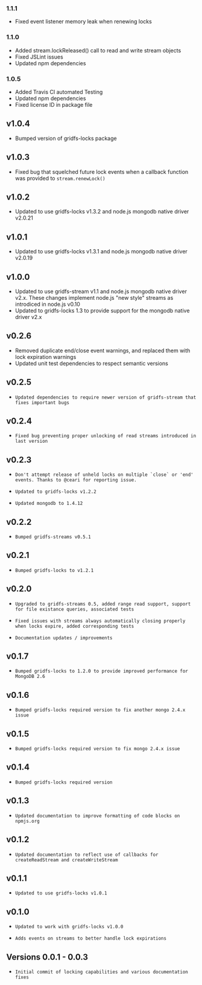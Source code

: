 ### 1.1.1

* Fixed event listener memory leak when renewing locks

### 1.1.0

* Added stream.lockReleased() call to read and write stream objects
* Fixed JSLint issues
* Updated npm dependencies

### 1.0.5

* Added Travis CI automated Testing
* Updated npm dependencies
* Fixed license ID in package file

## v1.0.4

* Bumped version of gridfs-locks package

## v1.0.3

* Fixed bug that squelched future lock events when a callback function was provided to `stream.renewLock()`

## v1.0.2

* Updated to use gridfs-locks v1.3.2 and node.js mongodb native driver v2.0.21

## v1.0.1

* Updated to use gridfs-locks v1.3.1 and node.js mongodb native driver v2.0.19


## v1.0.0

* Updated to use gridfs-stream v1.1 and node.js mongodb native driver v2.x. These changes implement node.js "new style" streams as introdiced in node.js v0.10
* Updated to gridfs-locks 1.3 to provide support for the mongodb native driver v2.x

## v0.2.6

* Removed duplicate end/close event warnings, and replaced them with lock expiration warnings
* Updated unit test dependencies to respect semantic versions

## v0.2.5

*     Updated dependencies to require newer version of gridfs-stream that fixes important bugs

## v0.2.4

*     Fixed bug preventing proper unlocking of read streams introduced in last version

## v0.2.3

*     Don't attempt release of unheld locks on multiple `close` or 'end' events. Thanks to @ceari for reporting issue.
*     Updated to gridfs-locks v1.2.2
*     Updated mongodb to 1.4.12

## v0.2.2

*     Bumped gridfs-streams v0.5.1

## v0.2.1

*     Bumped gridfs-locks to v1.2.1

## v0.2.0

*     Upgraded to gridfs-streams 0.5, added range read support, support for file existance queries, associated tests
*     Fixed issues with streams always automatically closing properly when locks expire, added corresponding tests
*     Documentation updates / improvements

## v0.1.7

*     Bumped gridfs-locks to 1.2.0 to provide improved performance for MongoDB 2.6

## v0.1.6

*     Bumped gridfs-locks required version to fix another mongo 2.4.x issue

## v0.1.5

*     Bumped gridfs-locks required version to fix mongo 2.4.x issue

## v0.1.4

*     Bumped gridfs-locks required version

## v0.1.3

*     Updated documentation to improve formatting of code blocks on npmjs.org

## v0.1.2

*     Updated documentation to reflect use of callbacks for createReadStream and createWriteStream

## v0.1.1

*     Updated to use gridfs-locks v1.0.1

## v0.1.0

*     Updated to work with gridfs-locks v1.0.0
*     Adds events on streams to better handle lock expirations

## Versions 0.0.1 - 0.0.3

*     Initial commit of locking capabilities and various documentation fixes
